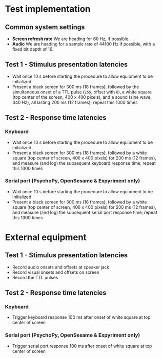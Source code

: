 # Test implementation

## Common system settings
- **Screen refresh rate**
  We are heading for 60 Hz, if possible.
- **Audio**
  We are heading for a sample rate of 44100 Hz if possible, with a fixed bit depth of 16.

## Test 1 - Stimulus presentation latencies
- Wait once 10 s before starting the procedure to allow equipment to be initialized
- Present a black screen for 300 ms (18 frames), followed by the simultaneous onset of a TTL pulse (`255`, offset with `0`), a white square (top center of the screen, 400 x 400 pixels), and a sound (sine wave, 440 Hz), all lasting 200 ms (12 frames); repeat this 1000 times

## Test 2 - Response time latencies

### Keyboard
- Wait once 10 s before starting the procedure to allow equipment to be initialized
- Present a black screen for 300 ms (18 frames), followed by a white square (top center of screen, 400 x 400 pixels) for 200 ms (12 frames), and measure (and log) the subsequent keyboard response time; repeat this 1000 times

### Serial port (PsychoPy, OpenSesame & Expyriment only)
- Wait once 10 s before starting the procedure to allow equipment to be initialized
- Present a black screen for 300 ms (18 frames), followed by a white square (top center of screen, 400 x 400 pixels) for 200 ms (12 frames), and measure (and log) the subsequent serial port response time; repeat this 1000 times

# External equipment

## Test 1 - Stimulus presentation latencies
- Record audio onsets and offsets at speaker jack
- Record visual onsets and offsets on screen
- Record the TTL pulses

## Test 2 - Response time latencies

### Keyboard
- Trigger keyboard response 100 ms after onset of white square at top center of screen

### Serial port (PsychoPy, OpenSesame & Expyriment only)
- Trigger serial port response 100 ms after onset of white square at top center of screen
